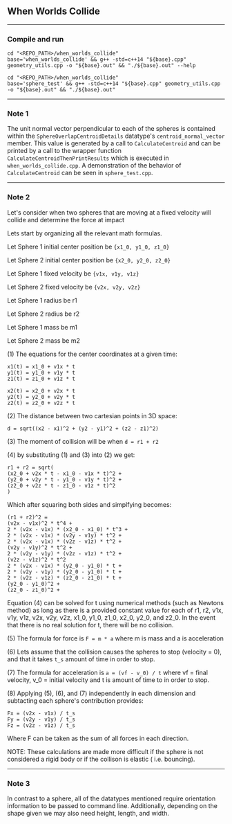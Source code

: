 ## When Worlds Collide

---

### Compile and run
```
cd "<REPO_PATH>/when_worlds_collide"
base='when_worlds_collide' && g++ -std=c++14 "${base}.cpp" geometry_utils.cpp -o "${base}.out" && "./${base}.out" --help
```
```
cd "<REPO_PATH>/when_worlds_collide"
base='sphere_test' && g++ -std=c++14 "${base}.cpp" geometry_utils.cpp -o "${base}.out" && "./${base}.out"
```

---

### Note 1
The unit normal vector perpendicular to each of the spheres is contained within the `SphereOverlapCentroidDetails` datatype's `centroid_normal_vector` member. This value is generated by a call to `CalculateCentroid` and can be printed by a call to the wrapper function `CalculateCentroidThenPrintResults` which is executed in `when_worlds_collide.cpp`. A demonstration of the behavior of `CalculateCentroid` can be seen in `sphere_test.cpp`.

---

### Note 2

Let's consider when two spheres that are moving at a fixed velocity will collide and determine the force at impact

Lets start by organizing all the relevant math formulas.

Let Sphere 1 initial center position be `{x1_0, y1_0, z1_0}`

Let Sphere 2 initial center position be `{x2_0, y2_0, z2_0}`

Let Sphere 1 fixed velocity be `{v1x, v1y, v1z}`

Let Sphere 2 fixed velocity be `{v2x, v2y, v2z}`

Let Sphere 1 radius be r1

Let Sphere 2 radius be r2

Let Sphere 1 mass be m1

Let Sphere 2 mass be m2

(1) The equations for the center coordinates at a given time:
```
x1(t) = x1_0 + v1x * t
y1(t) = y1_0 + v1y * t
z1(t) = z1_0 + v1z * t

x2(t) = x2_0 + v2x * t
y2(t) = y2_0 + v2y * t
z2(t) = z2_0 + v2z * t
```
(2) The distance between two cartesian points in 3D space:
```
d = sqrt((x2 - x1)^2 + (y2 - y1)^2 + (z2 - z1)^2)
```
(3) The moment of collision will be when `d = r1 + r2`

(4) by substituting (1) and (3) into (2) we get:
```
r1 + r2 = sqrt(
(x2_0 + v2x * t - x1_0 - v1x * t)^2 +
(y2_0 + v2y * t - y1_0 - v1y * t)^2 + 
(z2_0 + v2z * t - z1_0 - v1z * t)^2
)
```
Which after squaring both sides and simplfying becomes:
```
(r1 + r2)^2 =
(v2x - v1x)^2 * t^4 +
2 * (v2x - v1x) * (x2_0 - x1_0) * t^3 +
2 * (v2x - v1x) * (v2y - v1y) * t^2 +
2 * (v2x - v1x) * (v2z - v1z) * t^2 +
(v2y - v1y)^2 * t^2 +
2 * (v2y - v1y) * (v2z - v1z) * t^2 +
(v2z - v1z)^2 * t^2
2 * (v2x - v1x) * (y2_0 - y1_0) * t +
2 * (v2y - v1y) * (y2_0 - y1_0) * t +
2 * (v2z - v1z) * (z2_0 - z1_0) * t +
(y2_0 - y1_0)^2 +
(z2_0 - z1_0)^2 +
```

Equation (4) can be solved for t using numerical methods (such as Newtons method) as long as there is a provided constant value for each of r1, r2, v1x, v1y, v1z, v2x, v2y, v2z, x1_0, y1_0, z1_0, x2_0, y2_0, and z2_0. In the event that there is no real solution for t, there will be no collision.

(5) The formula for force is `F = m * a` where m is mass and a is acceleration

(6) Lets assume that the collision causes the spheres to stop (velocity = 0), and that it takes `t_s` amount of time in order to stop.

(7) The formula for acceleration is `a = (vf - v_0) / t` where vf = final velocity, v_0 = initial velocity and t is amount of time to in order to stop.

(8) Applying (5), (6), and (7) independently in each dimension and subtacting each sphere's contribution provides:
```
Fx = (v2x - v1x) / t_s
Fy = (v2y - v1y) / t_s
Fz = (v2z - v1z) / t_s
```
Where F can be taken as the sum of all forces in each direction.

NOTE: These calculations are made more difficult if the sphere is not considered a rigid body or if the collison is elastic ( i.e. bouncing).

---

### Note 3
In contrast to a sphere, all of the datatypes mentioned require orientation information to be passed to command line. Additionally, depending on the shape given we may also need height, length, and width.
